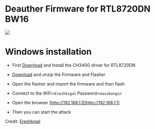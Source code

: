 # Deauther Firmware for RTL8720DN BW16

<img src="https://github.com/xiv3r/RT8720DN-Deauther/blob/main/rtl7820dn.png">

# Windows installation
- First [Download](https://github.com/xiv3r/Deauther-RTL8720DN/raw/refs/heads/main/CH341SER.EXE) and Install the CH340G driver for RTL8720DN

- [Download](https://github.com/xiv3r/Deauther-RTL8720DN/releases/download/RTL8720DN/RTL8720DN_Deauther.zip) and unzip the Firmware and Flasher

- Open the flasher and import the firmware and then flash

- Connect to the WiFi=`Ereshkigal` Password=`masukangin`

- Open the browser [http://192.168.1.1](http://192.168.1.1)

- Then you can start the attack


Credit: [Ereshkigal](https://github.com/Arifmaulanaazis/Ereshkigal)
